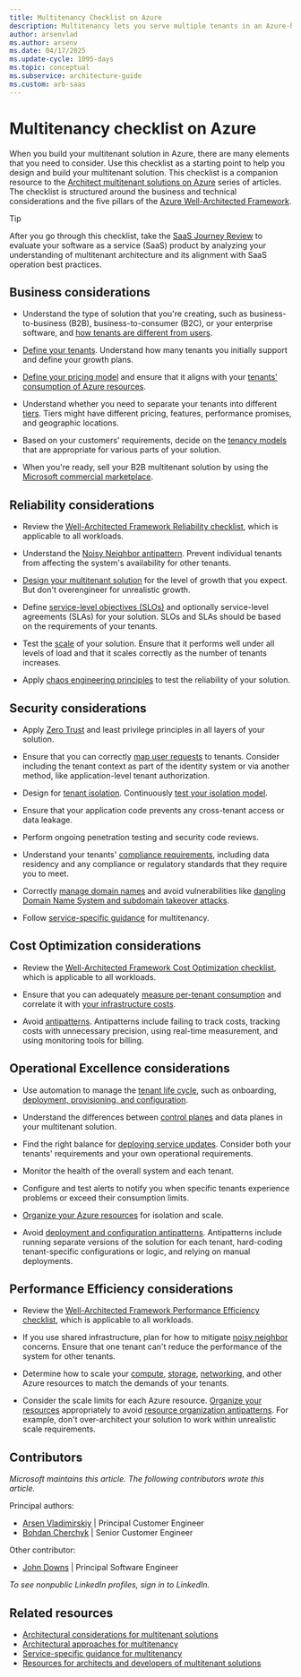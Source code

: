 ```yaml
---
title: Multitenancy Checklist on Azure
description: Multitenancy lets you serve multiple tenants in an Azure-hosted solution. Use this checklist to evaluate your multitenancy needs and architecture.
author: arsenvlad
ms.author: arsenv
ms.date: 04/17/2025
ms.update-cycle: 1095-days
ms.topic: conceptual
ms.subservice: architecture-guide
ms.custom: arb-saas
---
```


# Multitenancy checklist on Azure

When you build your multitenant solution in Azure, there are many elements that you need to consider. Use this checklist as a starting point to help you design and build your multitenant solution. This checklist is a companion resource to the [Architect multitenant solutions on Azure](./overview.md) series of articles. The checklist is structured around the business and technical considerations and the five pillars of the [Azure Well-Architected Framework](/azure/well-architected/).

> [!TIP]
> After you go through this checklist, take the [SaaS Journey Review](/assessments/3a5bbc6d-c7be-4ccf-92f8-c1a0bdb0196a/) to evaluate your software as a service (SaaS) product by analyzing your understanding of multitenant architecture and its alignment with SaaS operation best practices.

## Business considerations

- Understand the type of solution that you're creating, such as business-to-business (B2B), business-to-consumer (B2C), or your enterprise software, and [how tenants are different from users](./overview.md).  

- [Define your tenants](./considerations/tenancy-models.yml#define-a-tenant). Understand how many tenants you initially support and define your growth plans.  

- [Define your pricing model](./considerations/pricing-models.md) and ensure that it aligns with your [tenants' consumption of Azure resources](./considerations/measure-consumption.md).  

- Understand whether you need to separate your tenants into different [tiers](./considerations/pricing-models.md#feature--and-service-level-based-pricing). Tiers might have different pricing, features, performance promises, and geographic locations.

- Based on your customers' requirements, decide on the [tenancy models](./considerations/tenancy-models.yml) that are appropriate for various parts of your solution.  

- When you're ready, sell your B2B multitenant solution by using the [Microsoft commercial marketplace](/azure/marketplace/plan-saas-offer).  

## Reliability considerations  

- Review the [Well-Architected Framework Reliability checklist](/azure/architecture/framework/resiliency/design-checklist), which is applicable to all workloads.  

- Understand the [Noisy Neighbor antipattern](../../antipatterns/noisy-neighbor/noisy-neighbor.yml). Prevent individual tenants from affecting the system's availability for other tenants.  

- [Design your multitenant solution](./approaches/overview.md) for the level of growth that you expect. But don't overengineer for unrealistic growth.  

- Define [service-level objectives (SLOs)](/azure/well-architected/reliability/metrics) and optionally service-level agreements (SLAs) for your solution. SLOs and SLAs should be based on the requirements of your tenants.  

- Test the [scale](./approaches/compute.md#scale) of your solution. Ensure that it performs well under all levels of load and that it scales correctly as the number of tenants increases.  

- Apply [chaos engineering principles](./approaches/compute.md#isolation) to test the reliability of your solution.  

## Security considerations  

- Apply [Zero Trust](/security/zero-trust) and least privilege principles in all layers of your solution.

- Ensure that you can correctly [map user requests](./considerations/map-requests.yml) to tenants. Consider including the tenant context as part of the identity system or via another method, like application-level tenant authorization.  

- Design for [tenant isolation](./considerations/tenancy-models.yml#tenant-isolation). Continuously [test your isolation model](./approaches/compute.md#isolation).  

- Ensure that your application code prevents any cross-tenant access or data leakage.  

- Perform ongoing penetration testing and security code reviews.  

- Understand your tenants' [compliance requirements](./approaches/governance-compliance.md), including data residency and any compliance or regulatory standards that they require you to meet.  

- Correctly [manage domain names](./considerations/domain-names.md) and avoid vulnerabilities like [dangling Domain Name System and subdomain takeover attacks](./considerations/domain-names.md#dangling-dns-and-subdomain-takeover-attacks).  

- Follow [service-specific guidance](./service/overview.md) for multitenancy.  

## Cost Optimization considerations  

- Review the [Well-Architected Framework Cost Optimization checklist](/azure/architecture/framework/cost/design-checklist), which is applicable to all workloads.  

- Ensure that you can adequately [measure per-tenant consumption](./considerations/measure-consumption.md) and correlate it with [your infrastructure costs](./approaches/cost-management-allocation.yml).  

- Avoid [antipatterns](./approaches/cost-management-allocation.yml#antipatterns-to-avoid). Antipatterns include failing to track costs, tracking costs with unnecessary precision, using real-time measurement, and using monitoring tools for billing.  

## Operational Excellence considerations  

- Use automation to manage the [tenant life cycle](./considerations/tenant-lifecycle.md), such as onboarding, [deployment, provisioning, and configuration](./approaches/deployment-configuration.yml).  

- Understand the differences between [control planes](./considerations/control-planes.yml) and data planes in your multitenant solution.  

- Find the right balance for [deploying service updates](./considerations/updates.md). Consider both your tenants' requirements and your own operational requirements.  

- Monitor the health of the overall system and each tenant.  

- Configure and test alerts to notify you when specific tenants experience problems or exceed their consumption limits.  

- [Organize your Azure resources](./approaches/resource-organization.yml) for isolation and scale.  

- Avoid [deployment and configuration antipatterns](./approaches/deployment-configuration.yml#antipatterns-to-avoid). Antipatterns include running separate versions of the solution for each tenant, hard-coding tenant-specific configurations or logic, and relying on manual deployments.  

## Performance Efficiency considerations  

- Review the [Well-Architected Framework Performance Efficiency checklist](/azure/architecture/framework/scalability/performance-efficiency), which is applicable to all workloads.  

- If you use shared infrastructure, plan for how to mitigate [noisy neighbor](../../antipatterns/noisy-neighbor/noisy-neighbor.yml) concerns. Ensure that one tenant can't reduce the performance of the system for other tenants.  

- Determine how to scale your [compute](./approaches/compute.md), [storage](./approaches/storage-data.yml), [networking](./approaches/networking.md), and other Azure resources to match the demands of your tenants.  

- Consider the scale limits for each Azure resource. [Organize your resources](./approaches/resource-organization.yml) appropriately to avoid [resource organization antipatterns](./approaches/resource-organization.yml#antipatterns-to-avoid). For example, don't over-architect your solution to work within unrealistic scale requirements.  

## Contributors

*Microsoft maintains this article. The following contributors wrote this article.*

Principal authors:

- [Arsen Vladimirskiy](https://linkedin.com/in/arsenv/) | Principal Customer Engineer
- [Bohdan Cherchyk](https://linkedin.com/in/cherchyk/) | Senior Customer Engineer

Other contributor:

- [John Downs](https://linkedin.com/in/john-downs/) | Principal Software Engineer

*To see nonpublic LinkedIn profiles, sign in to LinkedIn.*

## Related resources

- [Architectural considerations for multitenant solutions](./considerations/overview.yml)
- [Architectural approaches for multitenancy](./approaches/overview.md)
- [Service-specific guidance for multitenancy](./service/overview.md)
- [Resources for architects and developers of multitenant solutions](related-resources.md)
